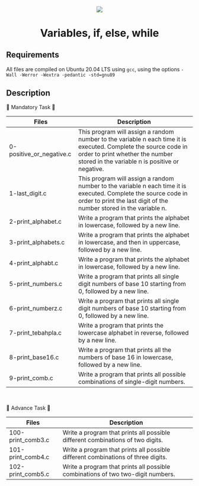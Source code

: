 <h4 align="center">
<div class=HeaderSticker>
<img src="https://media.giphy.com/media/qgQUggAC3Pfv687qPC/giphy.gif"/>
</div>
<h1 align="center"> Variables, if, else, while </h1>
</h4>

## Requirements
All files are compiled on Ubuntu 20.04 LTS using `gcc`, using the options `-Wall -Werror -Wextra -pedantic -std=gnu89`

## Description

:yellow_heart: Mandatory Task :yellow_heart:

| Files                    | Description                                                                                                                                                                                          |
|--------------------------|------------------------------------------------------------------------------------------------------------------------------------------------------------------------------------------------------|
| 0-positive_or_negative.c | This program will assign a random number to the variable n each time it is executed. Complete the source code in order to print whether the number stored in the variable n is positive or negative. |
| 1-last_digit.c           | This program will assign a random number to the variable n each time it is executed. Complete the source code in order to print the last digit of the number stored in the variable n.               |
| 2-print_alphabet.c       | Write a program that prints the alphabet in lowercase, followed by a new line.                                                                                                                       |
| 3-print_alphabets.c      | Write a program that prints the alphabet in lowercase, and then in uppercase, followed by a new line.                                                                                                |
| 4-print_alphabt.c        | Write a program that prints the alphabet in lowercase, followed by a new line.                                                                                                                       |
| 5-print_numbers.c        | Write a program that prints all single digit numbers of base 10 starting from 0, followed by a new line.                                                                                             |
| 6-print_numberz.c        | Write a program that prints all single digit numbers of base 10 starting from 0, followed by a new line.                                                                                             |
| 7-print_tebahpla.c       | Write a program that prints the lowercase alphabet in reverse, followed by a new line.                                                                                                               |
| 8-print_base16.c         | Write a program that prints all the numbers of base 16 in lowercase, followed by a new line.                                                                                                         |
| 9-print_comb.c           | Write a program that prints all possible combinations of single-digit numbers.                                                                                                                       |
<br>

:blue_heart: Advance Task :blue_heart:

| Files             | Description                                                                      |
|-------------------|----------------------------------------------------------------------------------|
| 100-print_comb3.c | Write a program that prints all possible different combinations of two digits.   |
| 101-print_comb4.c | Write a program that prints all possible different combinations of three digits. |
| 102-print_comb5.c | Write a program that prints all possible combinations of two two-digit numbers.  |
